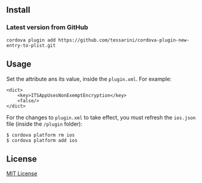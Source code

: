 
## Install

### Latest version from GitHub

```
cordova plugin add https://github.com/tessarini/cordova-plugin-new-entry-to-plist.git
```

## Usage
Set the attribute ans its value, inside the  `plugin.xml`. For example:

```
<dict>
    <key>ITSAppUsesNonExemptEncryption</key>
    <false/>
</dict>
```
For the changes to `plugin.xml` to take effect, you must refresh the `ios.json` file (inside the `/plugin` folder):
```
$ cordova platform rm ios
$ cordova platform add ios
```

## License

[MIT License](http://ilee.mit-license.org)

